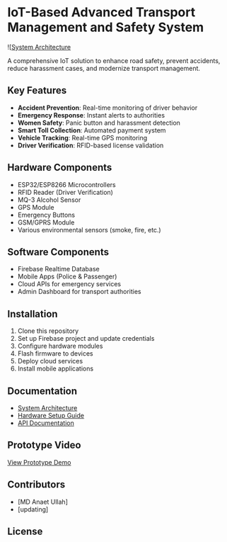 # IoT-Based Advanced Transport Management and Safety System

![[System Architecture](docs/images/system_architecture.png](https://github.com/jewel3g/IoT-Transport-Safety-System/blob/main/Hardware.png))

A comprehensive IoT solution to enhance road safety, prevent accidents, reduce harassment cases, and modernize transport management.

## Key Features

- **Accident Prevention**: Real-time monitoring of driver behavior
- **Emergency Response**: Instant alerts to authorities
- **Women Safety**: Panic button and harassment detection
- **Smart Toll Collection**: Automated payment system
- **Vehicle Tracking**: Real-time GPS monitoring
- **Driver Verification**: RFID-based license validation

## Hardware Components

- ESP32/ESP8266 Microcontrollers
- RFID Reader (Driver Verification)
- MQ-3 Alcohol Sensor
- GPS Module
- Emergency Buttons
- GSM/GPRS Module
- Various environmental sensors (smoke, fire, etc.)

## Software Components

- Firebase Realtime Database
- Mobile Apps (Police & Passenger)
- Cloud APIs for emergency services
- Admin Dashboard for transport authorities

## Installation

1. Clone this repository
2. Set up Firebase project and update credentials
3. Configure hardware modules
4. Flash firmware to devices
5. Deploy cloud services
6. Install mobile applications

## Documentation

- [System Architecture](docs/system_architecture.md)
- [Hardware Setup Guide](docs/hardware_setup.md)
- [API Documentation](docs/api_documentation.md)

## Prototype Video

[View Prototype Demo](https://www.youtube.com/watch?v=i4MsGQgukog)

## Contributors

- [MD Anaet Ullah]
- [updating]

## License
